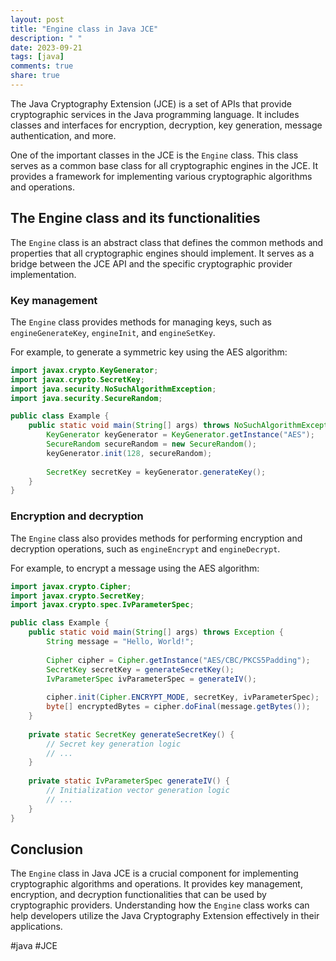 ```yaml
---
layout: post
title: "Engine class in Java JCE"
description: " "
date: 2023-09-21
tags: [java]
comments: true
share: true
---
```


The Java Cryptography Extension (JCE) is a set of APIs that provide cryptographic services in the Java programming language. It includes classes and interfaces for encryption, decryption, key generation, message authentication, and more.

One of the important classes in the JCE is the `Engine` class. This class serves as a common base class for all cryptographic engines in the JCE. It provides a framework for implementing various cryptographic algorithms and operations.

## The Engine class and its functionalities

The `Engine` class is an abstract class that defines the common methods and properties that all cryptographic engines should implement. It serves as a bridge between the JCE API and the specific cryptographic provider implementation.

### Key management

The `Engine` class provides methods for managing keys, such as `engineGenerateKey`, `engineInit`, and `engineSetKey`.

For example, to generate a symmetric key using the AES algorithm:

```java
import javax.crypto.KeyGenerator;
import javax.crypto.SecretKey;
import java.security.NoSuchAlgorithmException;
import java.security.SecureRandom;

public class Example {
    public static void main(String[] args) throws NoSuchAlgorithmException {
        KeyGenerator keyGenerator = KeyGenerator.getInstance("AES");
        SecureRandom secureRandom = new SecureRandom();
        keyGenerator.init(128, secureRandom);
        
        SecretKey secretKey = keyGenerator.generateKey();
    }
}
```

### Encryption and decryption

The `Engine` class also provides methods for performing encryption and decryption operations, such as `engineEncrypt` and `engineDecrypt`.

For example, to encrypt a message using the AES algorithm:

```java
import javax.crypto.Cipher;
import javax.crypto.SecretKey;
import javax.crypto.spec.IvParameterSpec;

public class Example {
    public static void main(String[] args) throws Exception {
        String message = "Hello, World!";
        
        Cipher cipher = Cipher.getInstance("AES/CBC/PKCS5Padding");
        SecretKey secretKey = generateSecretKey();
        IvParameterSpec ivParameterSpec = generateIV();
        
        cipher.init(Cipher.ENCRYPT_MODE, secretKey, ivParameterSpec);
        byte[] encryptedBytes = cipher.doFinal(message.getBytes());
    }
    
    private static SecretKey generateSecretKey() {
        // Secret key generation logic
        // ...
    }
    
    private static IvParameterSpec generateIV() {
        // Initialization vector generation logic
        // ...
    }
}
```

## Conclusion

The `Engine` class in Java JCE is a crucial component for implementing cryptographic algorithms and operations. It provides key management, encryption, and decryption functionalities that can be used by cryptographic providers. Understanding how the `Engine` class works can help developers utilize the Java Cryptography Extension effectively in their applications.

#java #JCE